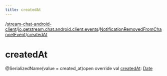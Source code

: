 ```yaml
---
title: createdAt
---
```

/[stream-chat-android-client](../../index.md)/[io.getstream.chat.android.client.events](../index.md)/[NotificationRemovedFromChannelEvent](index.md)/[createdAt](createdAt.md)  
  
  
  
# createdAt  
@SerializedName(value = created_at)open override val [createdAt](createdAt.md): [Date](https://developer.android.com/reference/kotlin/java/util/Date.html)
